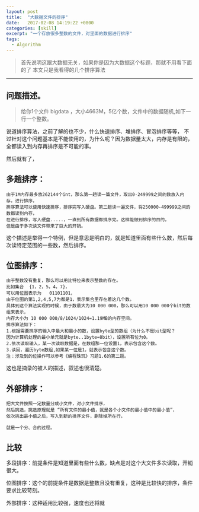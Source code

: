 ```yaml
---
layout: post
title:  "大数据文件的排序"
date:   2017-02-08 14:19:22 +0800
categories: [skill]
excerpt: "一个存放很多整数的文件，对里面的数据进行排序"
tags:
  - Algorithm
---
```


> 首先说明这跟大数据无关，如果你是因为大数据这个标题，那就不用看下面的了
> 本文只是我看得的几个排序算法
  
-----

## 问题描述。

> 给你1个文件 bigdata ，大小4663M，5亿个数，文件中的数据随机,如下一行一个整数。

说道排序算法，之前了解的也不少，什么快速排序、堆排序、冒泡排序等等，
不过针对这个问题基本是不能使用的，为什么呢？因为数据量太大，内存是有限的，全都读入到内存再排序是不可能的事。

然后就有了，

## 多趟排序：

	由于1M内存最多放262144个int，那么第一趟读一篇文件，取出0-249999之间的数放入内存，进行排序，
	排序算法可以使用快速排序，排序完写入硬盘。第二趟读一遍文件，将250000-499999之间的数都读到内存，
	在进行排序，写入硬盘.....，一直到所有数据都排序完。这样能做到排序的目的，
	但是由于多次读文件带来了巨大的开销。

这个描述是举得一个特例，但是意思是明白的，就是知道里面有些什么数，然后每次读特定范围的一些数，然后排序。

## 位图排序：

	由于整数没有重复，那么可以用比特位来表示整数的存在。
	比如集合  {1，2，5，4，7}，
	可以用位图表示为   01101101，
	由于位图的第1,2,4,5,7为都是1，表示集合里存在着这几个数。
	具体到这个算法实现的时候，由于数最大为10 000 000，那么可以用10 000 000个bit的数组来表示，
	内存大小为 10 000 000/8/1024/1024=1.19MB的内存空间。
	排序算法如下：
	1.根据需要排序的输入中最大和最小的数，设置byte型的数组（为什么不是bit型呢？
	因为计算机处理的最小单元就是byte..1byte=8bit），设置所有位为0。
	2.依次读取输入，某一次读取数据是，在数组那一位设置1，表示包含这个数。
	3.读回，遍历byte数组,如果某一位是1，就表示包含这个数。
	注：涉及到的位操作可以参考《编程珠玑》习题1.6的第二题。

这也是摘录的被人的描述，叙述也很清楚。

## 外部排序：

	把大文件按照一定数量分成小文件，对小文件排序，
	然后挑选，挑选原理就是 “所有文件的最小值，就是各个小文件的最小值中的最小值”，
	依次挑出最小值之后，写入到新的排序文件，删除掉所在行。

	就是一个分、合的过程。

## 比较

多段排序：前提条件是知道里面有些什么数，缺点是对这个大文件多次读取，开销很大。

位图排序：这个的前提条件是数据是整数且没有重复，这种是比较快的排序，条件要求比较苛刻。

外部排序：这种适用比较强，速度也还将就